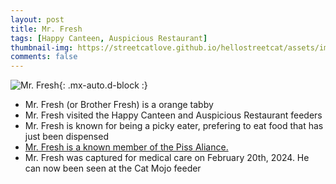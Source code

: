 ```yaml
---
layout: post
title: Mr. Fresh
tags: [Happy Canteen, Auspicious Restaurant]
thumbnail-img: https://streetcatlove.github.io/hellostreetcat/assets/img/fresh.png
comments: false
---
```


![Mr. Fresh](https://streetcatlove.github.io/hellostreetcat/assets/img/fresh.png){: .mx-auto.d-block :}

* Mr. Fresh (or Brother Fresh) is a orange tabby
* Mr. Fresh visited the Happy Canteen and Auspicious Restaurant feeders
* Mr. Fresh is known for being a picky eater, prefering to eat food that has just been dispensed
* [Mr. Fresh is a known member of the Piss Aliance.](/hellostreetcat/piss_alliance)
* Mr. Fresh was captured for medical care on February 20th, 2024. He can now been seen at the Cat Mojo feeder

